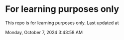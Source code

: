 # For learning purposes only
This repo is for learning purposes only.
Last updated at

Monday, October 7, 2024 3:43:58 AM

